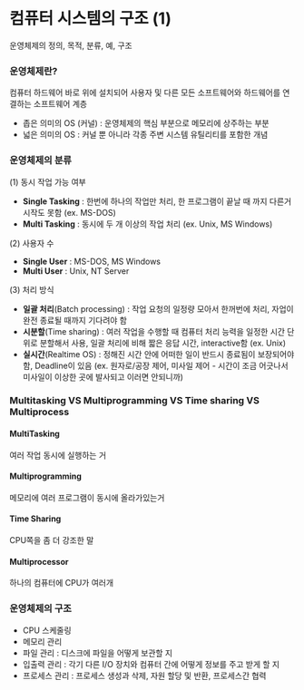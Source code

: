 # 컴퓨터 시스템의 구조 (1)

운영체제의 정의, 목적, 분류, 예, 구조



### 운영체제란?

컴퓨터 하드웨어 바로 위에 설치되어 사용자 및 다른 모든 소프트웨어와 하드웨어를 연결하는 소프트웨어 계층

- 좁은 의미의 OS (커널) : 운영체제의 핵심 부분으로 메모리에 상주하는 부분
- 넓은 의미의 OS : 커널 뿐 아니라 각종 주변 시스템 유틸리티를 포함한 개념



### 운영체제의 분류

(1) 동시 작업 가능 여부

- **Single Tasking** : 한번에 하나의 작업만 처리, 한 프로그램이 끝날 때 까지 다른거 시작도 못함 (ex. MS-DOS)
- **Multi Tasking** : 동시에 두 개 이상의 작업 처리 (ex. Unix, MS Windows)

(2) 사용자 수

- **Single User** : MS-DOS, MS Windows
- **Multi User** : Unix, NT Server

(3) 처리 방식

- **일괄 처리**(Batch processing) : 작업 요청의 일정량 모아서 한꺼번에 처리, 자업이 완전 종료될 때까지 기다려야 함
- **시분할**(Time sharing) : 여러 작업을 수행할 때 컴퓨터 처리 능력을 일정한 시간 단위로 분할해서 사용, 일괄 처리에 비해 짧은 응답 시간, interactive함 (ex. Unix)
- **실시간**(Realtime OS) : 정해진 시간 안에 어떠한 일이 반드시 종료됨이 보장되어야 함, Deadline이 있음 (ex. 원자로/공장 제어, 미사일 제어 - 시간이 조금 어긋나서 미사일이 이상한 곳에 발사되고 이러면 안되니까)



### Multitasking VS Multiprogramming VS Time sharing VS Multiprocess

#### MultiTasking

여러 작업 동시에 실행하는 거

#### Multiprogramming

메모리에 여러 프로그램이 동시에 올라가있는거

#### Time Sharing

CPU쪽을 좀 더 강조한 말

#### Multiprocessor

하나의 컴퓨터에 CPU가 여러개



### 운영체제의 구조

- CPU 스케줄링
- 메모리 관리
- 파일 관리 : 디스크에 파일을 어떻게 보관할 지
- 입출력 관리 : 각기 다른 I/O 장치와 컴퓨터 간에 어떻게 정보를 주고 받게 할 지
- 프로세스 관리 : 프로세스 생성과 삭제, 자원 할당 및 반환, 프로세스간 협력